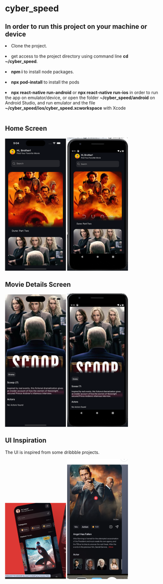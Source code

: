# cyber_speed


## In order to run this project on your machine or device

  <li>Clone the project. </li><br>
  <li>get access to the project directory using command line <b>cd ~/cyber_speed</b>.</li><br>
  <li><b>npm i</b> to install node packages.</li><br>
  <li><b>npx pod-install</b> to install the pods</li><br>
  <li><b>npx react-native run-android</b> or <b>npx react-native run-ios</b> in order to run the app on emulator/device, or open the folder  <b>~/cyber_speed/android</b> on Android Studio, and run emulator and  the file   <b>~/cyber_speed/ios/cyber_speed.xcworkspace</b> with Xcode </li><br>
  
## Home Screen
<p align="left">
  <img src="./src/assets/images/home_ios.png" width="200" title="ios home screen">
  <img src="./src/assets/images/home_android.png" width="200" title="android home screen">
</p>

## Movie Details Screen
<p align="left">
  <img src="./src/assets/images/movie_details_ios.png" width="200" title="ios movie details screen">
  <img src="./src/assets/images/movie_details_android.png" width="200" title="android movie details screen">
</p>

## UI Inspiration
<p>The UI is inspired from some dribbble projects.</p>
<p align="left">
  <img src="./src/assets/images/home_inspiration.png" width="200" title="ios movie details screen">
  <img src="./src/assets/images/movie_details_inspiration.png" width="200" title="android movie details screen">
</p>
